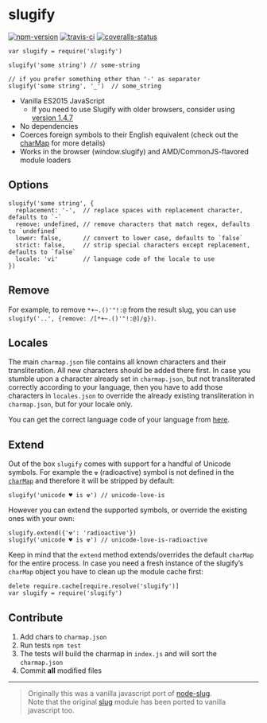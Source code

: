 slugify
=======

[![npm-version](https://img.shields.io/npm/v/slugify.svg?style=flat-square "NPM Package Version")](https://www.npmjs.com/package/slugify) [![travis-ci](https://img.shields.io/travis/simov/slugify/master.svg?style=flat-square "Build Status - Travis CI")](https://travis-ci.org/simov/slugify) [![coveralls-status](https://img.shields.io/coveralls/simov/slugify.svg?style=flat-square "Test Coverage - Coveralls")](https://coveralls.io/r/simov/slugify?branch=master)

    var slugify = require('slugify')

    slugify('some string') // some-string

    // if you prefer something other than '-' as separator
    slugify('some string', '_')  // some_string

-   Vanilla ES2015 JavaScript
    -   If you need to use Slugify with older browsers, consider using [version 1.4.7](https://github.com/simov/slugify/releases/tag/v1.4.7)
-   No dependencies
-   Coerces foreign symbols to their English equivalent (check out the [charMap](https://github.com/simov/slugify/blob/master/config/charmap.json) for more details)
-   Works in the browser (window.slugify) and AMD/CommonJS-flavored module loaders

Options
-------

    slugify('some string', {
      replacement: '-',  // replace spaces with replacement character, defaults to `-`
      remove: undefined, // remove characters that match regex, defaults to `undefined`
      lower: false,      // convert to lower case, defaults to `false`
      strict: false,     // strip special characters except replacement, defaults to `false`
      locale: 'vi'       // language code of the locale to use
    })

Remove
------

For example, to remove `*+~.()'"!:@` from the result slug, you can use `slugify('..', {remove: /[*+~.()'"!:@]/g})`.

Locales
-------

The main `charmap.json` file contains all known characters and their transliteration. All new characters should be added there first. In case you stumble upon a character already set in `charmap.json`, but not transliterated correctly according to your language, then you have to add those characters in `locales.json` to override the already existing transliteration in `charmap.json`, but for your locale only.

You can get the correct language code of your language from [here](https://en.wikipedia.org/wiki/List_of_ISO_639-1_codes).

Extend
------

Out of the box `slugify` comes with support for a handful of Unicode symbols. For example the `☢` (radioactive) symbol is not defined in the [`charMap`](https://github.com/simov/slugify/blob/master/config/charmap.json) and therefore it will be stripped by default:

    slugify('unicode ♥ is ☢') // unicode-love-is

However you can extend the supported symbols, or override the existing ones with your own:

    slugify.extend({'☢': 'radioactive'})
    slugify('unicode ♥ is ☢') // unicode-love-is-radioactive

Keep in mind that the `extend` method extends/overrides the default `charMap` for the entire process. In case you need a fresh instance of the slugify’s `charMap` object you have to clean up the module cache first:

    delete require.cache[require.resolve('slugify')]
    var slugify = require('slugify')

Contribute
----------

1.  Add chars to `charmap.json`
2.  Run tests `npm test`
3.  The tests will build the charmap in `index.js` and will sort the `charmap.json`
4.  Commit **all** modified files

------------------------------------------------------------------------

> Originally this was a vanilla javascript port of [node-slug](https://github.com/dodo/node-slug).  
> Note that the original [slug](https://www.npmjs.com/package/slug) module has been ported to vanilla javascript too.

